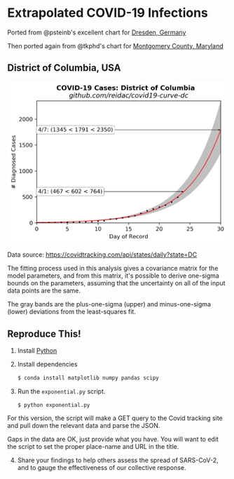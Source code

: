 # Extrapolated COVID-19 Infections

Ported from @psteinb's excellent chart for [Dresden, Germany](https://github.com/psteinb/covid19-curve-your-city)

Then ported again from @tkphd's chart for 
[Montgomery County, Maryland](https://github.com/tkphd/covid19-curve-your-county)

## District of Columbia, USA

![DC](us_dc.png)

Data source: https://covidtracking.com/api/states/daily?state=DC

The fitting process used in this analysis gives a covariance matrix for
the model parameters, and from this matrix, it's possible to derive 
one-sigma bounds on the parameters, assuming that the uncertainty on
all of the input data points are the same. 

The gray bands are the plus-one-sigma (upper) and minus-one-sigma (lower)
deviations from the least-squares fit.

## Reproduce This!

1. Install [Python](https://www.anaconda.com/distribution/)
2. Install dependencies

   ```bash
   $ conda install matplotlib numpy pandas scipy
   ```

3. Run the `exponential.py` script.

   ``` 
   $ python exponential.py
   ```

  For this version, the script will make a GET query to the Covid tracking site and pull
  down the relevant data and parse the JSON. 

   Gaps in the data are OK, just provide what you have. You will want to edit the script to set the
   proper place-name and URL in the title.

4. Share your findings to help others assess the spread of SARS-CoV-2, and to gauge the
   effectiveness of our collective response.
